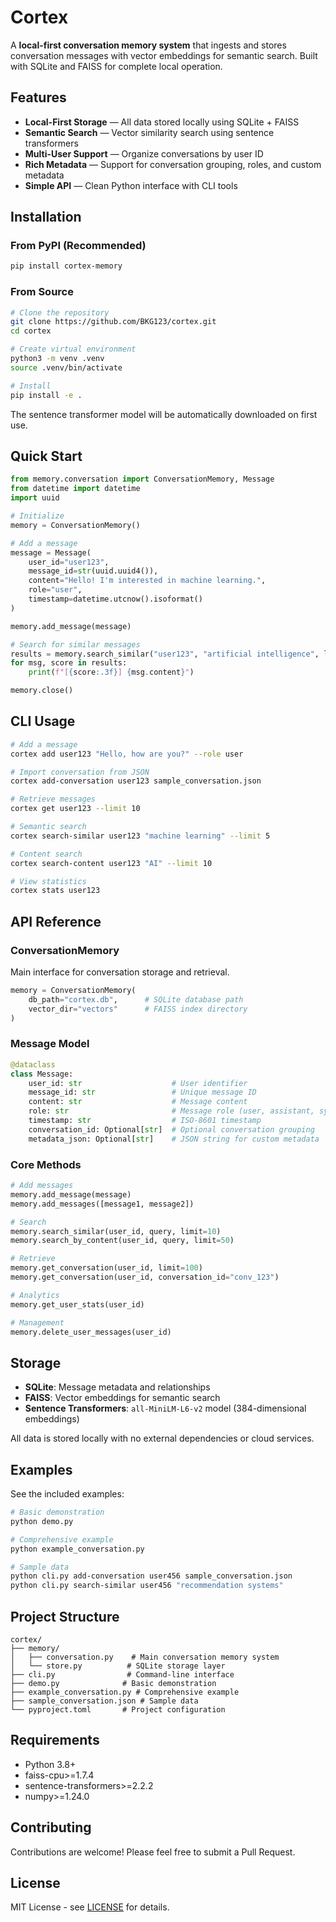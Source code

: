 # Cortex

A **local-first conversation memory system** that ingests and stores conversation messages with vector embeddings for semantic search. Built with SQLite and FAISS for complete local operation.

## Features

- **Local-First Storage** — All data stored locally using SQLite + FAISS
- **Semantic Search** — Vector similarity search using sentence transformers
- **Multi-User Support** — Organize conversations by user ID
- **Rich Metadata** — Support for conversation grouping, roles, and custom metadata
- **Simple API** — Clean Python interface with CLI tools

## Installation

### From PyPI (Recommended)

```bash
pip install cortex-memory
```

### From Source

```bash
# Clone the repository
git clone https://github.com/BKG123/cortex.git
cd cortex

# Create virtual environment
python3 -m venv .venv
source .venv/bin/activate

# Install
pip install -e .
```

The sentence transformer model will be automatically downloaded on first use.

## Quick Start

```python
from memory.conversation import ConversationMemory, Message
from datetime import datetime
import uuid

# Initialize
memory = ConversationMemory()

# Add a message
message = Message(
    user_id="user123",
    message_id=str(uuid.uuid4()),
    content="Hello! I'm interested in machine learning.",
    role="user",
    timestamp=datetime.utcnow().isoformat()
)

memory.add_message(message)

# Search for similar messages
results = memory.search_similar("user123", "artificial intelligence", limit=5)
for msg, score in results:
    print(f"[{score:.3f}] {msg.content}")

memory.close()
```

## CLI Usage

```bash
# Add a message
cortex add user123 "Hello, how are you?" --role user

# Import conversation from JSON
cortex add-conversation user123 sample_conversation.json

# Retrieve messages
cortex get user123 --limit 10

# Semantic search
cortex search-similar user123 "machine learning" --limit 5

# Content search
cortex search-content user123 "AI" --limit 10

# View statistics
cortex stats user123
```

## API Reference

### ConversationMemory

Main interface for conversation storage and retrieval.

```python
memory = ConversationMemory(
    db_path="cortex.db",      # SQLite database path
    vector_dir="vectors"      # FAISS index directory
)
```

### Message Model

```python
@dataclass
class Message:
    user_id: str                    # User identifier
    message_id: str                 # Unique message ID
    content: str                    # Message content
    role: str                       # Message role (user, assistant, system)
    timestamp: str                  # ISO-8601 timestamp
    conversation_id: Optional[str]  # Optional conversation grouping
    metadata_json: Optional[str]    # JSON string for custom metadata
```

### Core Methods

```python
# Add messages
memory.add_message(message)
memory.add_messages([message1, message2])

# Search
memory.search_similar(user_id, query, limit=10)
memory.search_by_content(user_id, query, limit=50)

# Retrieve
memory.get_conversation(user_id, limit=100)
memory.get_conversation(user_id, conversation_id="conv_123")

# Analytics
memory.get_user_stats(user_id)

# Management
memory.delete_user_messages(user_id)
```

## Storage

- **SQLite**: Message metadata and relationships
- **FAISS**: Vector embeddings for semantic search
- **Sentence Transformers**: `all-MiniLM-L6-v2` model (384-dimensional embeddings)

All data is stored locally with no external dependencies or cloud services.

## Examples

See the included examples:

```bash
# Basic demonstration
python demo.py

# Comprehensive example
python example_conversation.py

# Sample data
python cli.py add-conversation user456 sample_conversation.json
python cli.py search-similar user456 "recommendation systems"
```

## Project Structure

```
cortex/
├── memory/
│   ├── conversation.py    # Main conversation memory system
│   └── store.py          # SQLite storage layer
├── cli.py                # Command-line interface
├── demo.py              # Basic demonstration
├── example_conversation.py # Comprehensive example
├── sample_conversation.json # Sample data
└── pyproject.toml       # Project configuration
```

## Requirements

- Python 3.8+
- faiss-cpu>=1.7.4
- sentence-transformers>=2.2.2
- numpy>=1.24.0

## Contributing

Contributions are welcome! Please feel free to submit a Pull Request.

## License

MIT License - see [LICENSE](LICENSE) for details.

